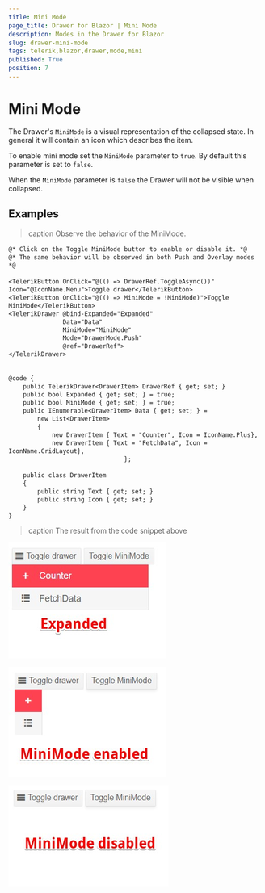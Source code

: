 ```yaml
---
title: Mini Mode
page_title: Drawer for Blazor | Mini Mode
description: Modes in the Drawer for Blazor
slug: drawer-mini-mode
tags: telerik,blazor,drawer,mode,mini
published: True
position: 7
---
```


# Mini Mode

The Drawer's `MiniMode` is a visual representation of the collapsed state. In general it will contain an icon which describes the item.

To enable mini mode set the `MiniMode` parameter to `true`. By default this parameter is set to `false`.

When the `MiniMode` parameter is `false` the Drawer will not be visible when collapsed.

## Examples

>caption Observe the behavior of the MiniMode.

````CSHTML
@* Click on the Toggle MiniMode button to enable or disable it. *@
@* The same behavior will be observed in both Push and Overlay modes *@

<TelerikButton OnClick="@(() => DrawerRef.ToggleAsync())" Icon="@IconName.Menu">Toggle drawer</TelerikButton>
<TelerikButton OnClick="@(() => MiniMode = !MiniMode)">Toggle MiniMode</TelerikButton>
<TelerikDrawer @bind-Expanded="Expanded"
               Data="Data"
               MiniMode="MiniMode"
               Mode="DrawerMode.Push"
               @ref="DrawerRef">
</TelerikDrawer>


@code {
    public TelerikDrawer<DrawerItem> DrawerRef { get; set; }
    public bool Expanded { get; set; } = true;
    public bool MiniMode { get; set; } = true;
    public IEnumerable<DrawerItem> Data { get; set; } =
        new List<DrawerItem>
        {
            new DrawerItem { Text = "Counter", Icon = IconName.Plus},
            new DrawerItem { Text = "FetchData", Icon = IconName.GridLayout},
                                };

    public class DrawerItem
    {
        public string Text { get; set; }
        public string Icon { get; set; }
    }
}
````

>caption The result from the code snippet above

![drawer expanded example](images/drawer-minimode-expanded.jpg)

![drawer collapsed example](images/drawer-minimode-collapsed.jpg)

![drawer disabled mini mode example](images/drawer-minimode-disabled.jpg)
